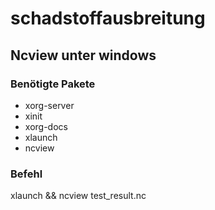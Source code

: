 # schadstoffausbreitung


## Ncview unter windows
### Benötigte Pakete
- xorg-server
- xinit
- xorg-docs
- xlaunch
- ncview
### Befehl
xlaunch && ncview test_result.nc

